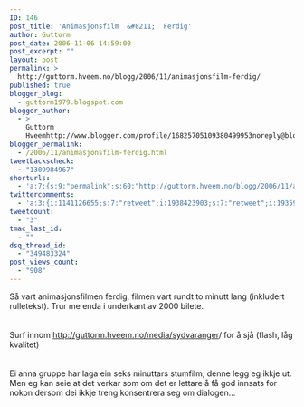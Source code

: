 ```yaml
---
ID: 146
post_title: 'Animasjonsfilm  &#8211;  Ferdig'
author: Guttorm
post_date: 2006-11-06 14:59:00
post_excerpt: ""
layout: post
permalink: >
  http://guttorm.hveem.no/blogg/2006/11/animasjonsfilm-ferdig/
published: true
blogger_blog:
  - guttorm1979.blogspot.com
blogger_author:
  - >
    Guttorm
    Hveemhttp://www.blogger.com/profile/16825705109380499953noreply@blogger.com
blogger_permalink:
  - /2006/11/animasjonsfilm-ferdig.html
tweetbackscheck:
  - "1309984967"
shorturls:
  - 'a:7:{s:9:"permalink";s:60:"http://guttorm.hveem.no/blogg/2006/11/animasjonsfilm-ferdig/";s:7:"tinyurl";s:25:"http://tinyurl.com/alkh8c";s:4:"isgd";s:17:"http://is.gd/gUOO";s:5:"bitly";s:18:"http://bit.ly/BLIN";s:5:"snipr";s:22:"http://snipr.com/akptp";s:5:"snurl";s:22:"http://snurl.com/akptp";s:7:"snipurl";s:24:"http://snipurl.com/akptp";}'
twittercomments:
  - 'a:3:{i:1141126655;s:7:"retweet";i:1938423903;s:7:"retweet";i:1935985866;s:7:"retweet";}'
tweetcount:
  - "3"
tmac_last_id:
  - ""
dsq_thread_id:
  - "349483324"
post_views_count:
  - "908"
---
```

<p>Så vart animasjonsfilmen ferdig, filmen vart rundt to minutt lang (inkludert rulletekst). Trur me enda i underkant av 2000 bilete.<br /><br /><br />Surf innom <a href="http://guttorm.hveem.no/media/sydvaranger-animasjonsfilm.avi"><a href="http://guttorm.hveem.no/media/sydvaranger/">http://guttorm.hveem.no/media/sydvaranger</a>/</a> for å sjå (flash, låg kvalitet)<br /><br /><br />Ei anna gruppe har laga ein seks minuttars stumfilm, denne legg eg ikkje ut. Men eg kan seie at det verkar som om det er lettare å få god innsats for nokon dersom dei ikkje treng konsentrera seg om dialogen...</p>